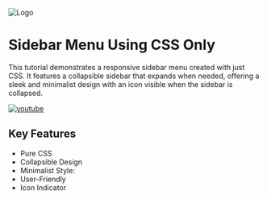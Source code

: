 ![Logo]([https://raw.githubusercontent.com/codzsword/portfolio-website/main/Preview-Image.png](https://raw.githubusercontent.com/codzsword/sidebar-html-css/main/Sidebar%20Menu%20Using%20CSS.png))

# Sidebar Menu Using CSS Only

This tutorial demonstrates a responsive sidebar menu created with just CSS. It features a collapsible sidebar that expands when needed, offering a sleek and minimalist design with an icon visible when the sidebar is collapsed.

[![youtube](https://img.shields.io/badge/YouTube-red?style=for-the-badge&logo=youtube&logoColor=white)]([https://www.youtube.com/@codzsword](https://youtu.be/6Un-cuoYT6M))

## Key Features

- Pure CSS
- Collapsible Design
- Minimalist Style:
- User-Friendly
- Icon Indicator
